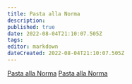 ```yaml
---
title: Pasta alla Norma
description: 
published: true
date: 2022-08-04T21:10:07.505Z
tags: 
editor: markdown
dateCreated: 2022-08-04T21:10:07.505Z
---
```


[Pasta alla Norma](https://www.youtube.com/watch?v=WGpIOOM49ZI)
[Pasta alla Norma](https://www.youtube.com/watch?v=YDUCaP7Dwj8)